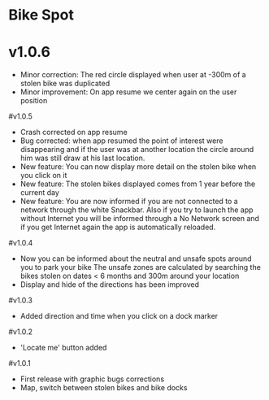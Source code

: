 # Bike Spot

# v1.0.6
- Minor correction: The red circle displayed when user at -300m of a stolen bike was duplicated
- Minor improvement: On app resume we center again on the user position

#v1.0.5
- Crash corrected on app resume
- Bug corrected: when app resumed the point of interest were disappearing and if the user was at another location the circle around him was still draw at his last location.
- New feature: You can now display more detail on the stolen bike when you click on it
- New feature: The stolen bikes displayed comes from 1 year before the current day
- New feature: You are now informed if you are not connected to a network through the white Snackbar. 
Also if you try to launch the app without Internet you will be informed through a No Network screen and if you get Internet again the app is automatically reloaded.

#v1.0.4
- Now you can be informed about the neutral and unsafe spots around you to park your bike
The unsafe zones are calculated by searching the bikes stolen on dates < 6 months and 300m around your location
- Display and hide of the directions has been improved

#v1.0.3
- Added direction and time when you click on a dock marker

#v1.0.2
- 'Locate me' button added

#v1.0.1
- First release with graphic bugs corrections
- Map, switch between stolen bikes and bike docks

